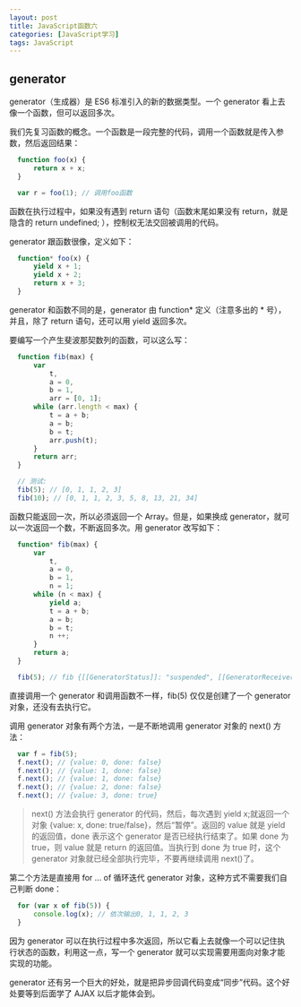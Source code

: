 ```yaml
---
layout: post
title: JavaScript函数六
categories: [JavaScript学习]
tags: JavaScript
---
```


## generator
generator（生成器）是 ES6 标准引入的新的数据类型。一个 generator 看上去像一个函数，但可以返回多次。

我们先复习函数的概念。一个函数是一段完整的代码，调用一个函数就是传入参数，然后返回结果：
```javascript
  function foo(x) {
      return x + x;
  }

  var r = foo(1); // 调用foo函数
```
函数在执行过程中，如果没有遇到 return 语句（函数末尾如果没有 return，就是隐含的 return undefined; ），控制权无法交回被调用的代码。

generator 跟函数很像，定义如下：
```javascript
  function* foo(x) {
      yield x + 1;
      yield x + 2;
      return x + 3;
  }
```
generator 和函数不同的是，generator 由 function* 定义（注意多出的 * 号），并且，除了 return 语句，还可以用 yield 返回多次。

要编写一个产生斐波那契数列的函数，可以这么写：
```javascript
  function fib(max) {
      var
          t,
          a = 0,
          b = 1,
          arr = [0, 1];
      while (arr.length < max) {
          t = a + b;
          a = b;
          b = t;
          arr.push(t);
      }
      return arr;
  }

  // 测试:
  fib(5); // [0, 1, 1, 2, 3]
  fib(10); // [0, 1, 1, 2, 3, 5, 8, 13, 21, 34]
```
函数只能返回一次，所以必须返回一个 Array。但是，如果换成 generator，就可以一次返回一个数，不断返回多次。用 generator 改写如下：
```javascript
  function* fib(max) {
      var
          t,
          a = 0,
          b = 1,
          n = 1;
      while (n < max) {
          yield a;
          t = a + b;
          a = b;
          b = t;
          n ++;
      }
      return a;
  }

  fib(5); // fib {[[GeneratorStatus]]: "suspended", [[GeneratorReceiver]]: Window}
```
直接调用一个 generator 和调用函数不一样，fib(5) 仅仅是创建了一个 generator 对象，还没有去执行它。

调用 generator 对象有两个方法，一是不断地调用 generator 对象的 next() 方法：
```javascript
  var f = fib(5);
  f.next(); // {value: 0, done: false}
  f.next(); // {value: 1, done: false}
  f.next(); // {value: 1, done: false}
  f.next(); // {value: 2, done: false}
  f.next(); // {value: 3, done: true}
```
>next() 方法会执行 generator 的代码，然后，每次遇到 yield x;就返回一个对象 {value: x, done: true/false}，然后“暂停”。返回的 value 就是 yield 的返回值，done 表示这个 generator 是否已经执行结束了。如果 done 为 true，则 value 就是 return 的返回值。当执行到 done 为 true 时，这个 generator 对象就已经全部执行完毕，不要再继续调用 next()了。

第二个方法是直接用 for ... of 循环迭代 generator 对象，这种方式不需要我们自己判断 done：
```javascript
  for (var x of fib(5)) {
      console.log(x); // 依次输出0, 1, 1, 2, 3
  }
```

因为 generator 可以在执行过程中多次返回，所以它看上去就像一个可以记住执行状态的函数，利用这一点，写一个 generator 就可以实现需要用面向对象才能实现的功能。

generator 还有另一个巨大的好处，就是把异步回调代码变成“同步”代码。这个好处要等到后面学了 AJAX 以后才能体会到。
